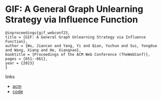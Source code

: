 # GIF: A General Graph Unlearning Strategy via Influence Function

```
@inproceedings{gif_webconf23,
title = {GIF: A General Graph Unlearning Strategy via Influence Function},
author = {Wu, Jiancan and Yang, Yi and Qian, Yuchun and Sui, Yongduo and Wang, Xiang and He, Xiangnan},
booktitle = {Proceedings of the ACM Web Conference (TheWebConf)},
pages = {651--661},
year = {2023}
}
```

links
- [acm](https://dl.acm.org/doi/10.1145/3543507.3583521)
- [code](https://github.com/wujcan/GIF-torch/)
